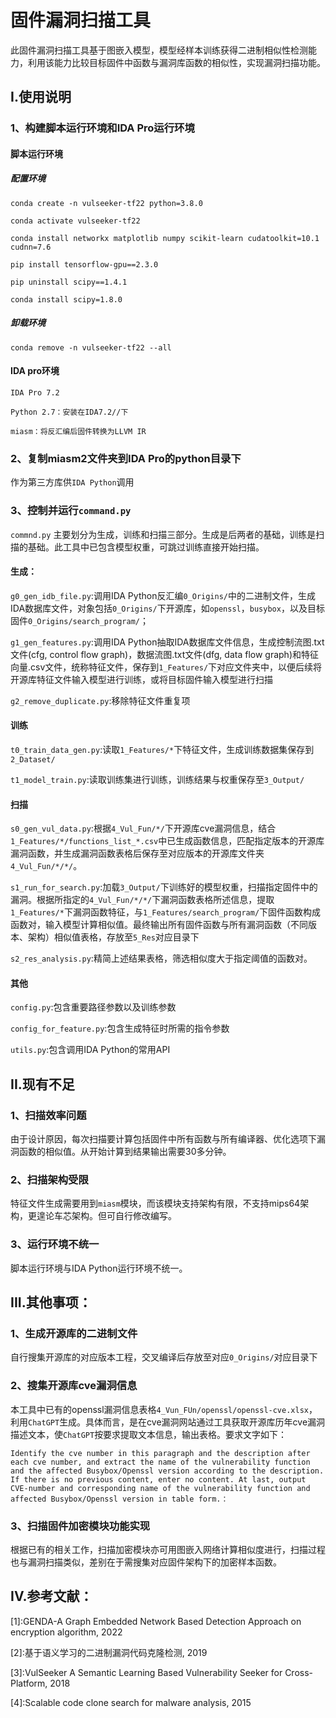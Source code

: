 # 固件漏洞扫描工具

此固件漏洞扫描工具基于图嵌入模型，模型经样本训练获得二进制相似性检测能力，利用该能力比较目标固件中函数与漏洞库函数的相似性，实现漏洞扫描功能。

## I.使用说明

### 1、构建脚本运行环境和IDA Pro运行环境

#### 脚本运行环境
##### 配置环境
```
conda create -n vulseeker-tf22 python=3.8.0

conda activate vulseeker-tf22

conda install networkx matplotlib numpy scikit-learn cudatoolkit=10.1 cudnn=7.6

pip install tensorflow-gpu==2.3.0

pip uninstall scipy==1.4.1

conda install scipy=1.8.0
```
##### 卸载环境
```
conda remove -n vulseeker-tf22 --all
```
#### IDA pro环境
```
IDA Pro 7.2

Python 2.7：安装在IDA7.2//下

miasm：将反汇编后固件转换为LLVM IR
```
### 2、复制miasm2文件夹到IDA Pro的python目录下

作为第三方库供`IDA Python`调用

### 3、控制并运行`command.py`

`commnd.py` 主要划分为生成，训练和扫描三部分。生成是后两者的基础，训练是扫描的基础。此工具中已包含模型权重，可跳过训练直接开始扫描。

#### 生成：

`g0_gen_idb_file.py`:调用IDA Python反汇编`0_Origins/`中的二进制文件，生成IDA数据库文件，对象包括`0_Origins/`下开源库，如`openssl`，`busybox`，以及目标固件`0_Origins/search_program/`；

`g1_gen_features.py`:调用IDA Python抽取IDA数据库文件信息，生成控制流图.txt文件(cfg, control flow graph)，数据流图.txt文件(dfg, data flow graph)和特征向量.csv文件，统称特征文件，保存到`1_Features/`下对应文件夹中，以便后续将开源库特征文件输入模型进行训练，或将目标固件输入模型进行扫描

`g2_remove_duplicate.py`:移除特征文件重复项

#### 训练

`t0_train_data_gen.py`:读取`1_Features/*`下特征文件，生成训练数据集保存到`2_Dataset/`

`t1_model_train.py`:读取训练集进行训练，训练结果与权重保存至`3_Output/`

#### 扫描

`s0_gen_vul_data.py`:根据`4_Vul_Fun/*/`下开源库cve漏洞信息，结合`1_Features/*/functions_list_*.csv`中已生成函数信息，匹配指定版本的开源库漏洞函数，并生成漏洞函数表格后保存至对应版本的开源库文件夹`4_Vul_Fun/*/*/`。

`s1_run_for_search.py`:加载`3_Output/`下训练好的模型权重，扫描指定固件中的漏洞。根据所指定的`4_Vul_Fun/*/*/`下漏洞函数表格所述信息，提取`1_Features/*`下漏洞函数特征，与`1_Features/search_program/`下固件函数构成函数对，输入模型计算相似值。最终输出所有固件函数与所有漏洞函数（不同版本、架构）相似值表格，存放至`5_Res`对应目录下

`s2_res_analysis.py`:精简上述结果表格，筛选相似度大于指定阈值的函数对。

#### 其他

`config.py`:包含重要路径参数以及训练参数

`config_for_feature.py`:包含生成特征时所需的指令参数

`utils.py`:包含调用IDA Python的常用API

## II.现有不足

### 1、扫描效率问题

由于设计原因，每次扫描要计算包括固件中所有函数与所有编译器、优化选项下漏洞函数的相似值。从开始计算到结果输出需要30多分钟。

### 2、扫描架构受限

特征文件生成需要用到`miasm`模块，而该模块支持架构有限，不支持mips64架构，更遑论车芯架构。但可自行修改编写。

### 3、运行环境不统一

脚本运行环境与IDA Python运行环境不统一。

## III.其他事项：

### 1、生成开源库的二进制文件

自行搜集开源库的对应版本工程，交叉编译后存放至对应`0_Origins/`对应目录下

### 2、搜集开源库cve漏洞信息

本工具中已有的openssl漏洞信息表格`4_Vun_FUn/openssl/openssl-cve.xlsx`，利用`ChatGPT`生成。具体而言，是在cve漏洞网站通过工具获取开源库历年cve漏洞描述文本，使`ChatGPT`按要求提取文本信息，输出表格。要求文字如下：

`Identify the cve number in this paragraph and the description after each cve number, and extract the name of the vulnerability function and the affected Busybox/Openssl version according to the description. If there is no previous content, enter no content. At last, output  CVE-number and corresponding name of the vulnerability function and affected Busybox/Openssl version in table form.：
`

### 3、扫描固件加密模块功能实现

根据已有的相关工作，扫描加密模块亦可用图嵌入网络计算相似度进行，扫描过程也与漏洞扫描类似，差别在于需搜集对应固件架构下的加密样本函数。

## IV.参考文献：
[1]:GENDA-A Graph Embedded Network Based Detection Approach on encryption algorithm, 2022

[2]:基于语义学习的二进制漏洞代码克隆检测, 2019

[3]:VulSeeker A Semantic Learning Based Vulnerability Seeker for Cross-Platform, 2018

[4]:Scalable code clone search for malware analysis, 2015